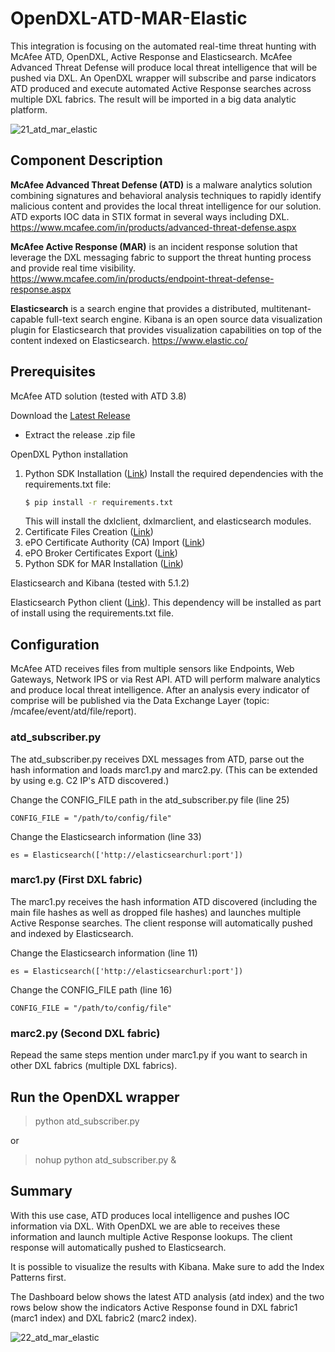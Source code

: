 # OpenDXL-ATD-MAR-Elastic

This integration is focusing on the automated real-time threat hunting with McAfee ATD, OpenDXL, Active Response and Elasticsearch. McAfee Advanced Threat Defense will produce local threat intelligence that will be pushed via DXL. An OpenDXL wrapper will subscribe and parse indicators ATD produced and execute automated Active Response searches across multiple DXL fabrics. The result will be imported in a big data analytic platform. 

![21_atd_mar_elastic](https://cloud.githubusercontent.com/assets/25227268/25066632/0b645b44-222c-11e7-9faa-e364f99e477a.PNG)

## Component Description
**McAfee Advanced Threat Defense (ATD)** is a malware analytics solution combining signatures and behavioral analysis techniques to rapidly identify malicious content and provides the local threat intelligence for our solution. ATD exports IOC data in STIX format in several ways including DXL. https://www.mcafee.com/in/products/advanced-threat-defense.aspx

**McAfee Active Response (MAR)** is an incident response solution that leverage the DXL messaging fabric to support the threat hunting process and provide real time visibility. https://www.mcafee.com/in/products/endpoint-threat-defense-response.aspx

**Elasticsearch** is a search engine that provides a distributed, multitenant-capable full-text search engine. Kibana is an open source data visualization plugin for Elasticsearch that provides visualization capabilities on top of the content indexed on Elasticsearch. https://www.elastic.co/

## Prerequisites
McAfee ATD solution (tested with ATD 3.8)

Download the [Latest Release](https://github.com/mohl1/OpenDXL-ATD-MAR-Elasticsearch/releases)
   * Extract the release .zip file
   
OpenDXL Python installation
1. Python SDK Installation ([Link](https://opendxl.github.io/opendxl-client-python/pydoc/installation.html))
    Install the required dependencies with the requirements.txt file:
    ```sh
    $ pip install -r requirements.txt
    ```
    This will install the dxlclient, dxlmarclient, and  elasticsearch modules.     
2. Certificate Files Creation ([Link](https://opendxl.github.io/opendxl-client-python/pydoc/certcreation.html))
3. ePO Certificate Authority (CA) Import ([Link](https://opendxl.github.io/opendxl-client-python/pydoc/epocaimport.html))
4. ePO Broker Certificates Export ([Link](https://opendxl.github.io/opendxl-client-python/pydoc/epobrokercertsexport.html))
5. Python SDK for MAR Installation ([Link](https://github.com/opendxl/opendxl-mar-client-python))

Elasticsearch and Kibana (tested with 5.1.2)

Elasticsearch Python client ([Link](https://github.com/elastic/elasticsearch-py)). This dependency will be installed
as part of install using the requirements.txt file.

## Configuration
McAfee ATD receives files from multiple sensors like Endpoints, Web Gateways, Network IPS or via Rest API. ATD will perform malware analytics and produce local threat intelligence. After an analysis every indicator of comprise will be published via the Data Exchange Layer (topic: /mcafee/event/atd/file/report).

### atd_subscriber.py
The atd_subscriber.py receives DXL messages from ATD, parse out the hash information and loads marc1.py and marc2.py. (This can be extended by using e.g. C2 IP's ATD discovered.)

Change the CONFIG_FILE path in the atd_subscriber.py file (line 25)

`CONFIG_FILE = "/path/to/config/file"`

Change the Elasticsearch information (line 33)

`es = Elasticsearch(['http://elasticsearchurl:port'])`

### marc1.py (First DXL fabric)
The marc1.py receives the hash information ATD discovered (including the main file hashes as well as dropped file hashes) and launches multiple Active Response searches. The client response will automatically pushed and indexed by Elasticsearch.

Change the Elasticsearch information (line 11)

`es = Elasticsearch(['http://elasticsearchurl:port'])`

Change the CONFIG_FILE path (line 16)

`CONFIG_FILE = "/path/to/config/file"`

### marc2.py (Second DXL fabric)
Repead the same steps mention under marc1.py if you want to search in other DXL fabrics (multiple DXL fabrics).

## Run the OpenDXL wrapper
> python atd_subscriber.py

or

> nohup python atd_subscriber.py &

## Summary
With this use case, ATD produces local intelligence and pushes IOC information via DXL. With OpenDXL we are able to receives these information and launch multiple Active Response lookups. The client response will automatically pushed to Elasticsearch.

It is possible to visualize the results with Kibana. Make sure to add the Index Patterns first.

The Dashboard below shows the latest ATD analysis (atd index) and the two rows below show the indicators Active Response found in DXL fabric1 (marc1 index) and DXL fabric2 (marc2 index).

![22_atd_mar_elastic](https://cloud.githubusercontent.com/assets/25227268/25066853/9b207370-2232-11e7-981b-5e84ed242d18.PNG)






